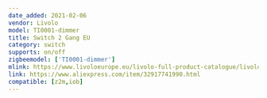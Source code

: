 ```yaml
---
date_added: 2021-02-06
vendor: Livolo
model: TI0001-dimmer
title: Switch 2 Gang EU
category: switch 
supports: on/off
zigbeemodel: ['TI0001-dimmer']
mlink: https://www.livoloeurope.eu/livolo-full-product-catalogue/livolo-zigbee-touch-light-switches
link: https://www.aliexpress.com/item/32917741990.html
compatible: [z2m,iob]
---
```


